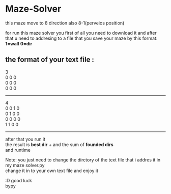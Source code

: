 # Maze-Solver


this maze move to 8 direction
also 8-1(perveios position)

for run this maze solver you first of all you need to download it and after that u need to addresing to a file
that you save your maze by
this format:
**1=wall**
**0=dir**

the format of your text file :
--------------------
3  
0 0 0  
0 0 0  
0 0 0
  
--------------------  
4  
0 0 1 0  
0 1 0 0  
0 0 0 0  
1 1 0 0 
  
--------------------  
after that you run it  
the result is **best dir** + and the sum of **founded dirs**  
and runtime   



Note: you just need to change the dirctory of the text file that i addres it in my maze solver.py   
change it in to your own text file and enjoy it  

:D good luck  
bypy
  

